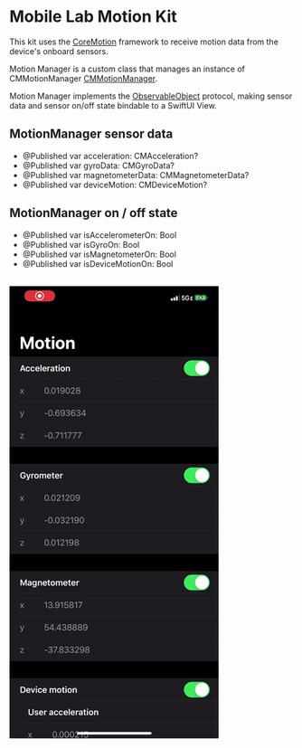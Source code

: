 # Mobile Lab Motion Kit

This kit uses the [CoreMotion](https://developer.apple.com/documentation/coremotion) framework to receive motion data from the device's onboard sensors.

Motion Manager is a custom class that manages an instance of CMMotionManager [CMMotionManager](https://developer.apple.com/documentation/coremotion/cmmotionmanager).

Motion Manager implements the [ObservableObject](https://developer.apple.com/documentation/combine/observableobject) protocol, making sensor data and sensor on/off state bindable to a SwiftUI View.

## MotionManager sensor data

- @Published var acceleration: CMAcceleration?
- @Published var gyroData: CMGyroData?
- @Published var magnetometerData: CMMagnetometerData?
- @Published var deviceMotion: CMDeviceMotion?

## MotionManager on / off state

- @Published var isAccelerometerOn: Bool
- @Published var isGyroOn: Bool
- @Published var isMagnetometerOn: Bool
- @Published var isDeviceMotionOn: Bool

<br/>
<img alt="screenshot" src="https://raw.githubusercontent.com/mobilelabclass/mobile-lab-motion-kit/master/screen_recording.gif">
